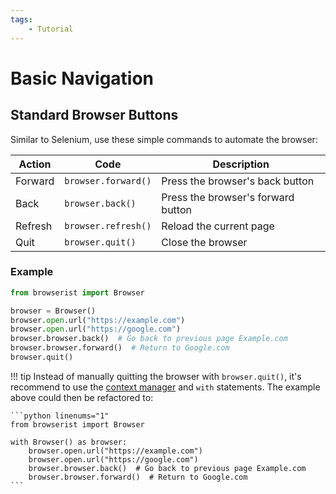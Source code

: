 ```yaml
---
tags:
    - Tutorial
---
```


# Basic Navigation
## Standard Browser Buttons
Similar to Selenium, use these simple commands to automate the browser:

| Action  | Code                | Description                        |
| ------- | ------------------- | ---------------------------------- |
| Forward | `browser.forward()` | Press the browser's back button    |
| Back    | `browser.back()`    | Press the browser's forward button |
| Refresh | `browser.refresh()` | Reload the current page            |
| Quit    | `browser.quit()`    | Close the browser                  |

### Example
```python linenums="1"
from browserist import Browser

browser = Browser()
browser.open.url("https://example.com")
browser.open.url("https://google.com")
browser.browser.back()  # Go back to previous page Example.com
browser.browser.forward()  # Return to Google.com
browser.quit()
```

!!! tip
    Instead of manually quitting the browser with `browser.quit()`, it's recommend to use the [context manager](context-manager.md) and `with` statements. The example above could then be refactored to:

    ```python linenums="1"
    from browserist import Browser

    with Browser() as browser:
        browser.open.url("https://example.com")
        browser.open.url("https://google.com")
        browser.browser.back()  # Go back to previous page Example.com
        browser.browser.forward()  # Return to Google.com
    ```
